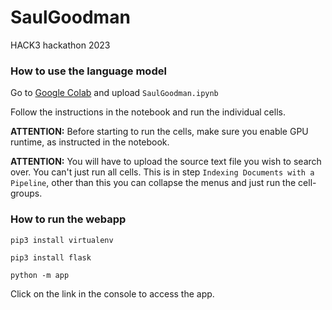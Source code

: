 # SaulGoodman

HACK3 hackathon 2023

### How to use the language model

Go to [Google Colab](https://colab.research.google.com) and upload `SaulGoodman.ipynb`

Follow the instructions in the notebook and run the individual cells. 

****ATTENTION:**** Before starting to run the cells, make sure you enable GPU runtime, as instructed in the notebook.

**ATTENTION:** You will have to upload the source text file you wish to search over. You can't just run all cells. This is in step `Indexing Documents with a Pipeline`, other than this you can collapse the menus and just run the cell-groups.

### How to run the webapp

`pip3 install virtualenv`

`pip3 install flask`

`python -m app`

Click on the link in the console to access the app.
